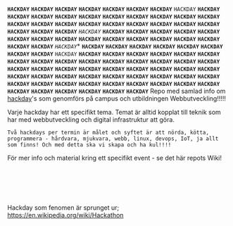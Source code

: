 

**`HACKDAY`** **`HACKDAY`** **`HACKDAY`** **`HACKDAY`** **`HACKDAY`** **`HACKDAY`** **`HACKDAY`** `HACKDAY` **`HACKDAY`** **`HACKDAY`** **`HACKDAY`** **`HACKDAY`** **`HACKDAY`** **`HACKDAY`** **`HACKDAY`** **`HACKDAY`** **`HACKDAY`** **`HACKDAY`** **`HACKDAY`** **`HACKDAY`** **`HACKDAY`** **`HACKDAY`** **`HACKDAY`** **`HACKDAY`** **`HACKDAY`** **`HACKDAY`** **`HACKDAY`** **`HACKDAY`** **`HACKDAY`** **`HACKDAY`** *`HACKDAY`* **`HACKDAY`** **`HACKDAY`** **`HACKDAY`** **`HACKDAY`** **`HACKDAY`** **`HACKDAY`** **`HACKDAY`** **`HACKDAY`** **`HACKDAY`** **`HACKDAY`** **`HACKDAY`** **`HACKDAY`** **`HACKDAY`** **`HACKDAY`** **`HACKDAY`** **`HACKDAY`** *`HACKDAY`** **`HACKDAY`** **`HACKDAY`** **`HACKDAY`** **`HACKDAY`** **`HACKDAY`** **`HACKDAY`** **`HACKDAY`** **`HACKDAY`** `HACKDAY` **`HACKDAY`** **`HACKDAY`** **`HACKDAY`** **`HACKDAY`** **`HACKDAY`** **`HACKDAY`** **`HACKDAY`** **`HACKDAY`** **`HACKDAY`** **`HACKDAY`** **`HACKDAY`** **`HACKDAY`** **`HACKDAY`** **`HACKDAY`** **`HACKDAY`** **`HACKDAY`** **`HACKDAY`** **`HACKDAY`** **`HACKDAY`** **`HACKDAY`** **`HACKDAY`** **`HACKDAY`** **`HACKDAY`** **`HACKDAY`** **`HACKDAY`** **`HACKDAY`** **`HACKDAY`** **`HACKDAY`** **`HACKDAY`** **`HACKDAY`** **`HACKDAY`** **`HACKDAY`** **`HACKDAY`** **`HACKDAY`** **`HACKDAY`** **`HACKDAY`** **`HACKDAY`**  **`HACKDAY`** **`HACKDAY`** **`HACKDAY`** **`HACKDAY`** **`HACKDAY`** **`HACKDAY`** **`HACKDAY`** **`HACKDAY`** **`HACKDAY`** **`HACKDAY`** **`HACKDAY`** 
Repo med samlad info om <a href="http://hackdaymanifesto.com/">hackday</a>'s som genomförs på campus och utbildningen Webbutveckling!!!!!    

Varje hackday har ett specifikt tema. Temat är alltid kopplat till teknik som har med webbutveckling och digital infrastruktur att göra.    

`Två hackdays per termin är målet och syftet är att nörda, kötta, programmera - hårdvara, mjukvara, webb, linux, devops, IoT, ja allt som finns! Och med detta ska vi skapa och ha kul!!!!`


För mer info och material kring ett specifikt event - se det här repots Wiki!




<br>
<br>
<br>
<br>



Hackday som fenomen är sprunget ur;  
https://en.wikipedia.org/wiki/Hackathon  

